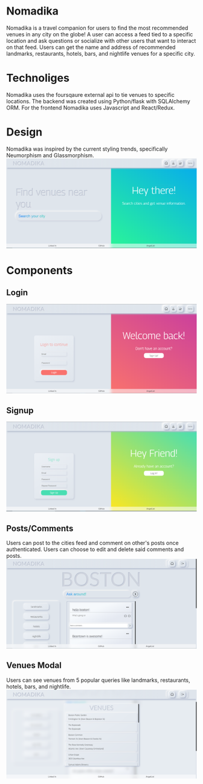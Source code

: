 # Nomadika
   Nomadika is a travel companion for users to find the most recommended venues in any city on the globe! A user can access a feed tied to a specific location and ask questions or socialize with other users that want to interact on that feed. Users can get the name and address of recommended landmarks, restaurants, hotels, bars, and nightlife venues for a specific city. 
   
# Technoliges 
   Nomadika uses the foursqaure external api to tie venues to specific locations. The backend was created using Python/flask with SQLAlchemy ORM. For the frontend Nomadika uses Javascript and React/Redux. 
   
# Design 
   Nomadika was inspired by the current styling trends, specifically Neumorphism and Glassmorphism.
   ![image](https://github.com/David7Mejia/Nomadika/blob/master/Landing.PNG)

# Components 
## Login
 ![image](https://github.com/David7Mejia/Nomadika/blob/master/Login.PNG)
## Signup
 ![image](https://github.com/David7Mejia/Nomadika/blob/master/Signup.PNG)
 
## Posts/Comments
   Users can post to the cities feed and comment on other's posts once authenticated.
   Users can choose to edit and delete said comments and posts.
 ![image](https://github.com/David7Mejia/Nomadika/blob/master/Location.PNG)
 
## Venues Modal 
   Users can see venues from 5 popular queries like landmarks, restaurants, hotels, bars, and nightlife.
 ![image](https://github.com/David7Mejia/Nomadika/blob/master/Venues.PNG)
